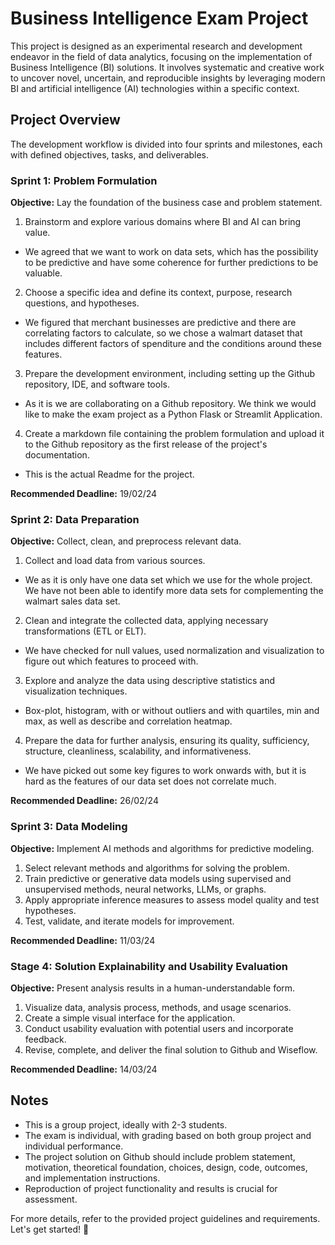 # Business Intelligence Exam Project

This project is designed as an experimental research and development endeavor in the field of data analytics, focusing on the implementation of Business Intelligence (BI) solutions. It involves systematic and creative work to uncover novel, uncertain, and reproducible insights by leveraging modern BI and artificial intelligence (AI) technologies within a specific context.

## Project Overview

The development workflow is divided into four sprints and milestones, each with defined objectives, tasks, and deliverables.

### Sprint 1: Problem Formulation

**Objective:** Lay the foundation of the business case and problem statement.

1. Brainstorm and explore various domains where BI and AI can bring value.
- We agreed that we want to work on data sets, which has the possibility to be predictive and have some coherence for further predictions to be valuable.
2. Choose a specific idea and define its context, purpose, research questions, and hypotheses.
- We figured that merchant businesses are predictive and there are correlating factors to calculate, so we chose a walmart dataset that includes different factors of spenditure and the conditions around these features.
3. Prepare the development environment, including setting up the Github repository, IDE, and software tools.
- As it is we are collaborating on a Github repository. We think we would like to make the exam project as a Python Flask or Streamlit Application.
4. Create a markdown file containing the problem formulation and upload it to the Github repository as the first release of the project's documentation.
- This is the actual Readme for the project.

**Recommended Deadline:** 19/02/24

### Sprint 2: Data Preparation

**Objective:** Collect, clean, and preprocess relevant data.

1. Collect and load data from various sources.
- We as it is only have one data set which we use for the whole project. We have not been able to identify more data sets for complementing the walmart sales data set.
2. Clean and integrate the collected data, applying necessary transformations (ETL or ELT).
- We have checked for null values, used normalization and visualization to figure out which features to proceed with.
3. Explore and analyze the data using descriptive statistics and visualization techniques.
- Box-plot, histogram, with or without outliers and with quartiles, min and max, as well as describe and correlation heatmap.
4. Prepare the data for further analysis, ensuring its quality, sufficiency, structure, cleanliness, scalability, and informativeness.
- We have picked out some key figures to work onwards with, but it is hard as the features of our data set does not correlate much.

**Recommended Deadline:** 26/02/24

### Sprint 3: Data Modeling

**Objective:** Implement AI methods and algorithms for predictive modeling.

1. Select relevant methods and algorithms for solving the problem.
2. Train predictive or generative data models using supervised and unsupervised methods, neural networks, LLMs, or graphs.
3. Apply appropriate inference measures to assess model quality and test hypotheses.
4. Test, validate, and iterate models for improvement.

**Recommended Deadline:** 11/03/24

### Stage 4: Solution Explainability and Usability Evaluation

**Objective:** Present analysis results in a human-understandable form.

1. Visualize data, analysis process, methods, and usage scenarios.
2. Create a simple visual interface for the application.
3. Conduct usability evaluation with potential users and incorporate feedback.
4. Revise, complete, and deliver the final solution to Github and Wiseflow.

**Recommended Deadline:** 14/03/24

## Notes

- This is a group project, ideally with 2-3 students.
- The exam is individual, with grading based on both group project and individual performance.
- The project solution on Github should include problem statement, motivation, theoretical foundation, choices, design, code, outcomes, and implementation instructions.
- Reproduction of project functionality and results is crucial for assessment.

For more details, refer to the provided project guidelines and requirements. Let's get started! 🚀
